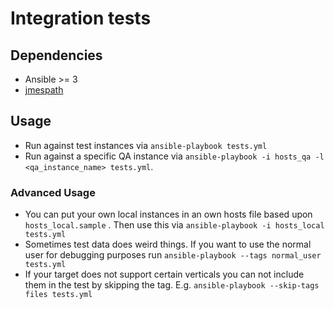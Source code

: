# Integration tests
## Dependencies
* Ansible >= 3
* [jmespath](https://github.com/jmespath/jmespath.py)

## Usage
* Run against test instances via `ansible-playbook tests.yml`
* Run against a specific QA instance via `ansible-playbook -i hosts_qa -l <qa_instance_name> tests.yml`.

### Advanced Usage
* You can put your own local instances in an own hosts file based upon `hosts_local.sample` . Then use this via `ansible-playbook -i hosts_local tests.yml`
* Sometimes test data does weird things. If you want to use the normal user for debugging purposes run `ansible-playbook --tags normal_user tests.yml`
* If your target does not support certain verticals you can not include them in the test by skipping the tag. E.g. `ansible-playbook --skip-tags files tests.yml`
